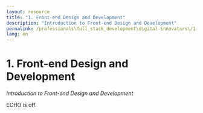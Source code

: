 ```yaml
---
layout: resource
title: "1. Front-end Design and Development"
description: "Introduction to Front-end Design and Development"
permalink: /professionals\full_stack_development\digital-innovators\/1-front-end-design-development/
lang: en
---
```


# 1. Front-end Design and Development

*Introduction to Front-end Design and Development*

ECHO is off.
